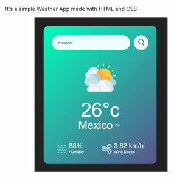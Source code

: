 It's a simple Weather App made with HTML and CSS
<p align="center">
  <img src="preview.png" width="350" title="hover text">
</p>
